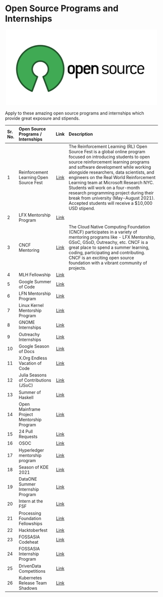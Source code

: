 # Open Source Programs and Internships
<p align="center"><img src="open-source.png" height="250px"></p>
Apply to these amazing open source programs and internships which provide great exposure and stipends.

| Sr. No.      | Open Source Programs / Internships   | Link   | Description
| :---         |     :---                     | :---:       |  :---
| 1            | Reinforcement Learning Open Source Fest| [Link](https://www.microsoft.com/en-us/research/academic-program/rl-open-source-fest/) | The Reinforcement Learning (RL) Open Source Fest is a global online program focused on introducing students to open source reinforcement learning programs and software development while working alongside researchers, data scientists, and engineers on the Real World Reinforcement Learning team at Microsoft Research NYC. Students will work on a four-month research programming project during their break from university (May-August 2021). Accepted students will receive a $10,000 USD stipend. |
| 2            | LFX Mentorship Program       | [Link](https://mentorship.lfx.linuxfoundation.org/#projects_all)  |  |
| 3            | CNCF Mentoring         | [Link](https://github.com/cncf/mentoring)        | The Cloud Native Computing Foundation (CNCF) participates in a variety of mentoring programs like - LFX Mentorship, GSoC, GSoD, Outreachy, etc. CNCF is a great place to spend a summer learning, coding, participating and contributing. CNCF is an exciting open source foundation with a vibrant community of projects. |
| 4            | MLH Fellowship                            | [Link](https://fellowship.mlh.io)        |  |
| 5            | Google Summer of Code                     | [Link](https://summerofcode.withgoogle.com/about/)        |  |
| 6            | LFN Mentorship Program                    | [Link](https://wiki.lfnetworking.org/display/LN/LFN+Mentorship+Program)        |  |
| 7            | Linux Kernel Mentorship Program           | [Link](https://wiki.linuxfoundation.org/lkmp)        |  |
| 8            | GNOME Internships                         | [Link](https://wiki.gnome.org/Outreach)        |  |
| 9            | Outreachy Internships                     | [Link](https://www.outreachy.org)        |  |
| 10           | Google Season of Docs                     | [Link](https://developers.google.com/season-of-docs/docs/get-started)        |  |
| 11           | X.Org Endless Vacation of Code            | [Link](https://www.x.org/wiki/XorgEVoC/)        |  |
| 12           | Julia Seasons of Contributions (JSoC)     | [Link](https://julialang.org/)        |  |
| 13           | Summer of Haskell                         | [Link](https://summer.haskell.org)        |  |
| 14           | Open Mainframe Project Mentorship Program | [Link](https://www.openmainframeproject.org/projects/mentorship-program)        |  |
| 15           | 24 Pull Requests                          | [Link](https://24pullrequests.com/about)        |  |
| 16           | OSOC                                      | [Link](https://osoc.be)        |  |
| 17           | Hyperledger mentorship program            | [Link](https://wiki.hyperledger.org/display/INTERN/Hyperledger+Mentorship+Program)        |  |
| 18           | Season of KDE 2021                        | [Link](https://season.kde.org)        |  |
| 19           | DataONE Summer Internship Program         | [Link](https://old.dataone.org/internships)        |  |
| 20           | Intern at the FSF                         | [Link](https://www.fsf.org/volunteer/internships)        |  |
| 21           | Processing Foundation Fellowships         | [Link](https://processingfoundation.org/fellowships/)        |  |
| 22           | Hacktoberfest                             | [Link](https://hacktoberfest.digitalocean.com)        |  |
| 23           | FOSSASIA Codeheat                         | [Link](https://codeheat.org)        |  |
| 24           | FOSSASIA Internship Program               | [Link](https://fossasia.org/internship)        |  |
| 25           | DrivenData Competitions                   | [Link](https://www.drivendata.org/competitions/)        |  |
| 26           | Kubernetes Release Team Shadows           | [Link](https://github.com/kubernetes/sig-release/blob/master/release-team/shadows.md)        |  |

